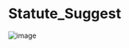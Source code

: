 # Statute_Suggest

![image](https://github.com/user-attachments/assets/039583e9-5a5d-4e7b-86d5-e52ac53dd08a)
